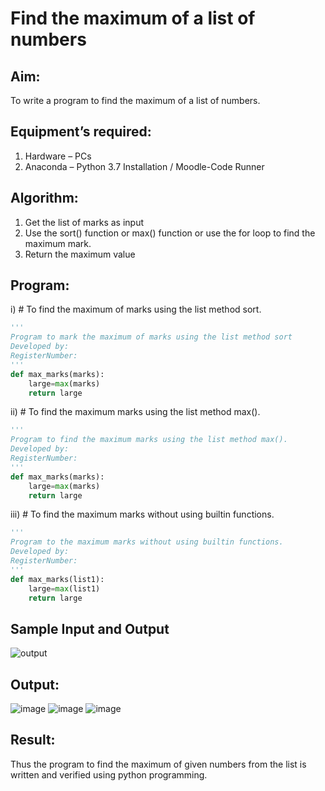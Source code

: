 # Find the maximum of a list of numbers
## Aim:
To write a program to find the maximum of a list of numbers.
## Equipment’s required:
1.	Hardware – PCs
2.	Anaconda – Python 3.7 Installation / Moodle-Code Runner
## Algorithm:
1.	Get the list of marks as input
2.	Use the sort() function or max() function or use the for loop to find the maximum mark.
3.	Return the maximum value
## Program:

i)	# To find the maximum of marks using the list method sort.
```Python
''' 
Program to mark the maximum of marks using the list method sort
Developed by: 
RegisterNumber: 
'''
def max_marks(marks):
    large=max(marks)
    return large
```

ii)	# To find the maximum marks using the list method max().
```Python
''' 
Program to find the maximum marks using the list method max().
Developed by: 
RegisterNumber: 
'''
def max_marks(marks):
    large=max(marks)
    return large
```

iii) # To find the maximum marks without using builtin functions.
```Python
''' 
Program to the maximum marks without using builtin functions.
Developed by: 
RegisterNumber: 
'''
def max_marks(list1):
    large=max(list1)
    return large
```
## Sample Input and Output
![output](./img/max_marks1.jpg) 

## Output:
![image](https://github.com/thejaswinidhanaraj/FindMaximum/assets/148514511/5978dd5f-8155-44d5-9bc4-e3c3a753f2c5)
![image](https://github.com/thejaswinidhanaraj/FindMaximum/assets/148514511/802e4b7a-2d66-4edc-bc8b-de4fdeb2222a)
![image](https://github.com/thejaswinidhanaraj/FindMaximum/assets/148514511/bbb1427c-7a3b-40e4-91a2-b225f15bb263)



## Result:
Thus the program to find the maximum of given numbers from the list is written and verified using python programming.
